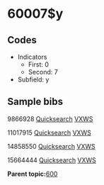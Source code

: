 # 60007$y

## Codes

-   Indicators
    -   First: 0
    -   Second: 7
-   Subfield: y

## Sample bibs

9866928 [Quicksearch](https://search.library.yale.edu/catalog/9866928) [VXWS](http://prodorbis.library.yale.edu:7014/vxws/GetHoldingsService?bibId=9866928)

11017915 [Quicksearch](https://search.library.yale.edu/catalog/11017915) [VXWS](http://prodorbis.library.yale.edu:7014/vxws/GetHoldingsService?bibId=11017915)

14858550 [Quicksearch](https://search.library.yale.edu/catalog/14858550) [VXWS](http://prodorbis.library.yale.edu:7014/vxws/GetHoldingsService?bibId=14858550)

15664444 [Quicksearch](https://search.library.yale.edu/catalog/15664444) [VXWS](http://prodorbis.library.yale.edu:7014/vxws/GetHoldingsService?bibId=15664444)

**Parent topic:**[600](../../tags/600/600.md)

